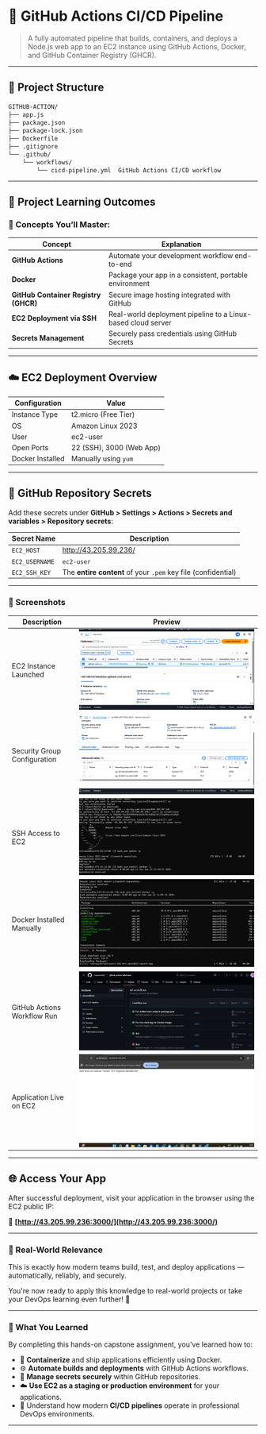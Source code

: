 # 🚀 GitHub Actions CI/CD Pipeline

> A fully automated pipeline that builds, containers, and deploys a Node.js web app to an EC2 instance using GitHub Actions, Docker, and GitHub Container Registry (GHCR).

---

## 📁 Project Structure
```
GITHUB-ACTION/
├── app.js                    
├── package.json              
├── package-lock.json         
├── Dockerfile                 
├── .gitignore                
└── .github/
    └── workflows/
        └── cicd-pipeline.yml  GitHub Actions CI/CD workflow
```

---

## 🧠 Project Learning Outcomes

### 🔧 Concepts You’ll Master:

| Concept                     | Explanation                                                                 |
|----------------------------|-----------------------------------------------------------------------------|
| **GitHub Actions**         | Automate your development workflow end-to-end                              |
| **Docker**                 | Package your app in a consistent, portable environment                     |
| **GitHub Container Registry (GHCR)** | Secure image hosting integrated with GitHub                        |
| **EC2 Deployment via SSH** | Real-world deployment pipeline to a Linux-based cloud server               |
| **Secrets Management**     | Securely pass credentials using GitHub Secrets                             |

---

## ☁️ EC2 Deployment Overview

| Configuration     | Value                        |
|-------------------|------------------------------|
| Instance Type     | t2.micro (Free Tier)         |
| OS                | Amazon Linux 2023            |
| User              | ec2-user                     |
| Open Ports        | 22 (SSH), 3000 (Web App)     |
| Docker Installed  | Manually using `yum`         |
---

## 🔐 GitHub Repository Secrets

Add these secrets under **GitHub > Settings > Actions > Secrets and variables > Repository secrets**:

| Secret Name     | Description                                     |
|------------------|-------------------------------------------------|
| `EC2_HOST`       | http://43.205.99.236/              |
| `EC2_USERNAME`   | `ec2-user`  |
| `EC2_SSH_KEY`    | The **entire content** of your `.pem` key file (confidential) |

---

### 📸 Screenshots

| Description                   | Preview |
|------------------------------|---------|
| EC2 Instance Launched        | ![EC2 Instance](https://github.com/mayurminfy1/photos/blob/main/github-actions/Screenshot%202025-06-22%20174117.png?raw=true) |
| Security Group Configuration | ![Security Group](https://github.com/mayurminfy1/photos/blob/main/github-actions/Screenshot%202025-06-22%20174217.png?raw=true) |
| SSH Access to EC2            | ![SSH Access](https://github.com/mayurminfy1/photos/blob/main/github-actions/Screenshot%202025-06-22%20174024.png?raw=true) |
| Docker Installed Manually    | ![Docker Install](https://github.com/mayurminfy1/photos/blob/main/github-actions/Screenshot%202025-06-22%20173958.png?raw=true) |
| GitHub Actions Workflow Run  | ![Workflows](https://github.com/mayurminfy1/photos/blob/main/github-actions/Screenshot%202025-06-22%20180051.png?raw=true) |
| Application Live on EC2      | ![Live App](https://github.com/mayurminfy1/photos/blob/main/github-actions/Screenshot%202025-06-22%20180027.png?raw=true) |

 ---

## 🌐 Access Your App

After successful deployment, visit your application in the browser using the EC2 public IP:

🔗 **[http://43.205.99.236:3000/](http://43.205.99.236:3000/)**

---

### 💼 Real-World Relevance

This is exactly how modern teams build, test, and deploy applications — automatically, reliably, and securely.

You're now ready to apply this knowledge to real-world projects or take your DevOps learning even further! 🚀

---

### 🧠 What You Learned

By completing this hands-on capstone assignment, you’ve learned how to:

- 🐳 **Containerize** and ship applications efficiently using Docker.
- ⚙️ **Automate builds and deployments** with GitHub Actions workflows.
- 🔐 **Manage secrets securely** within GitHub repositories.
- ☁️ **Use EC2 as a staging or production environment** for your applications.
- 🧪 Understand how modern **CI/CD pipelines** operate in professional DevOps environments.

---



